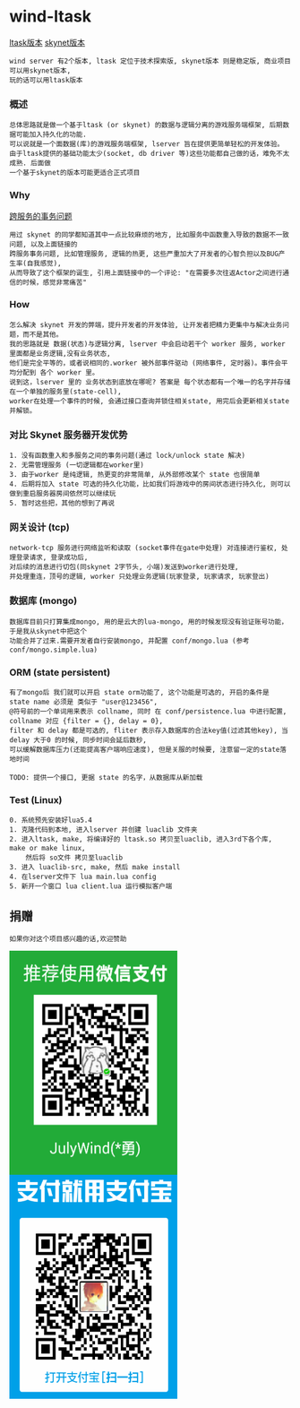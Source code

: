 # wind-ltask
[ltask版本](https://github.com/HYbutterfly/wind-ltask)
[skynet版本](https://github.com/HYbutterfly/wind-skynet)
```
wind server 有2个版本, ltask 定位于技术探索版, skynet版本 则是稳定版, 商业项目可以用skynet版本,
玩的话可以用ltask版本
```




### 概述
```
总体思路就是做一个基于ltask (or skynet) 的数据与逻辑分离的游戏服务端框架, 后期数据可能加入持久化的功能.
可以说就是一个面数据(库)的游戏服务端框架, lserver 旨在提供更简单轻松的开发体验。
由于ltask提供的基础功能太少(socket, db driver 等)这些功能都自己做的话，难免不太成熟. 后面做
一个基于skynet的版本可能更适合正式项目
```


### Why
[跨服务的事务问题](https://blog.codingnow.com/2016/07/skynet_transaction.html)
```
用过 skynet 的同学都知道其中一点比较麻烦的地方, 比如服务中函数重入导致的数据不一致问题, 以及上面链接的
跨服务事务问题, 比如管理服务, 逻辑的热更, 这些严重加大了开发者的心智负担以及BUG产生率(自我感觉),
从而导致了这个框架的诞生, 引用上面链接中的一个评论: "在需要多次往返Actor之间进行通信的时候，感觉非常痛苦"
```


### How
```
怎么解决 skynet 开发的弊端，提升开发者的开发体验, 让开发者把精力更集中与解决业务问题，而不是其他。
我的思路就是 数据(状态)与逻辑分离, lserver 中会启动若干个 worker 服务, worker 里面都是业务逻辑,没有业务状态,
他们是完全平等的，或者说相同的.worker 被外部事件驱动 (网络事件, 定时器)。事件会平均分配到 各个 worker 里。 
说到这，lserver 里的 业务状态到底放在哪呢? 答案是 每个状态都有一个唯一的名字并存储在一个单独的服务里(state-cell),
worker在处理一个事件的时候, 会通过接口查询并锁住相关state, 用完后会更新相关state 并解锁。 
```


### 对比 Skynet 服务器开发优势
```
1. 没有函数重入和多服务之间的事务问题(通过 lock/unlock state 解决)
2. 无需管理服务 (一切逻辑都在worker里)
3. 由于worker 是纯逻辑, 热更变的非常简单, 从外部修改某个 state 也很简单
4. 后期将加入 state 可选的持久化功能，比如我们将游戏中的房间状态进行持久化, 则可以做到重启服务器房间依然可以继续玩
5. 暂时这些把，其他的想到了再说
```


### 网关设计 (tcp)
```
network-tcp 服务进行网络监听和读取 (socket事件在gate中处理) 对连接进行鉴权, 处理登录请求, 登录成功后, 
对后续的消息进行切包(同skynet 2字节头, 小端)发送到worker进行处理,
并处理重连，顶号的逻辑, worker 只处理业务逻辑(玩家登录, 玩家请求, 玩家登出)
```


### 数据库 (mongo)
```
数据库目前只打算集成mongo, 用的是云大的lua-mongo, 用的时候发现没有验证账号功能，于是我从skynet中把这个
功能合并了过来.需要开发者自行安装mongo, 并配置 conf/mongo.lua (参考conf/mongo.simple.lua)
```


### ORM (state persistent)
```
有了mongo后 我们就可以开启 state orm功能了, 这个功能是可选的, 开启的条件是 state name 必须是 类似于 "user@123456", 
@符号前的一个单词用来表示 collname, 同时 在 conf/persistence.lua 中进行配置, collname 对应 {filter = {}, delay = 0},
filter 和 delay 都是可选的, fliter 表示存入数据库的合法key值(过滤其他key), 当 delay 大于0 的时候, 同步时间会延后数秒,
可以缓解数据库压力(还能提高客户端响应速度), 但是关服的时候要, 注意留一定的state落地时间

TODO: 提供一个接口, 更据 state 的名字，从数据库从新加载
```


### Test (Linux)
```
0. 系统预先安装好lua5.4
1. 克隆代码到本地, 进入lserver 并创建 luaclib 文件夹
2. 进入ltask, make, 将编译好的 ltask.so 拷贝至luaclib, 进入3rd下各个库, make or make linux,
	然后将 so文件 拷贝至luaclib
3. 进入 luaclib-src, make, 然后 make install
4. 在lserver文件下 lua main.lua config
5. 新开一个窗口 lua client.lua 运行模拟客户端

```



## 捐赠 
```
如果你对这个项目感兴趣的话,欢迎赞助
```
<img src="https://raw.githubusercontent.com/HYbutterfly/Fantasy-scorpio-donation/master/wechatpay.png" align="left" height="400" width="300">
<img src="https://raw.githubusercontent.com/HYbutterfly/Fantasy-scorpio-donation/master/alipay.png" height="400" width="300">